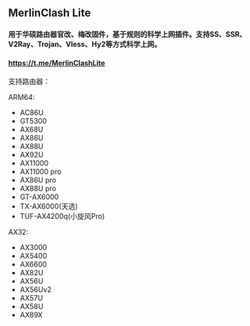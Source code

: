 ## MerlinClash Lite

#### 用于华硕路由器官改、梅改固件，基于规则的科学上网插件。支持SS、SSR、V2Ray、Trojan、Vless、Hy2等方式科学上网。

#### https://t.me/MerlinClashLite


支持路由器：

ARM64:
- AC86U
- GT5300
- AX68U
- AX86U
- AX88U
- AX92U
- AX11000
- AX11000 pro
- AX86U pro
- AX88U pro
- GT-AX6000
- TX-AX6000(天选)
- TUF-AX4200q(小旋风Pro)

AX32:
- AX3000
- AX5400
- AX6600
- AX82U
- AX56U
- AX56Uv2
- AX57U
- AX58U
- AX89X
